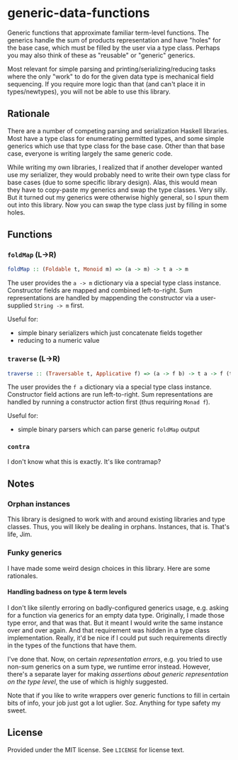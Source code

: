 [hackage-flatparse]: https://hackage.haskell.org/package/flatparse
[hackage-megaparsec]: https://hackage.haskell.org/package/megaparsec

# generic-data-functions
Generic functions that approximate familiar term-level functions. The generics
handle the sum of products representation and have "holes" for the base case,
which must be filled by the user via a type class. Perhaps you may also think of
these as "reusable" or "generic" generics.

Most relevant for simple parsing and printing/serializing/reducing tasks where
the only "work" to do for the given data type is mechanical field sequencing.
If you require more logic than that (and can't place it in types/newtypes), you
will not be able to use this library.

## Rationale
There are a number of competing parsing and serialization Haskell libraries.
Most have a type class for enumerating permitted types, and some simple generics
which use that type class for the base case. Other than that base case, everyone
is writing largely the same generic code.

While writing my own libraries, I realized that if another developer wanted use
my serializer, they would probably need to write their own type class for base
cases (due to some specific library design). Alas, this would mean they have to
copy-paste my generics and swap the type classes. Very silly. But it turned out
my generics were otherwise highly general, so I spun them out into this library.
Now you can swap the type class just by filling in some holes.

## Functions
### `foldMap` (L->R)
```haskell
foldMap :: (Foldable t, Monoid m) => (a -> m) -> t a -> m
```

The user provides the `a -> m` dictionary via a special type class instance.
Constructor fields are mapped and combined left-to-right. Sum representations
are handled by mappending the constructor via a user-supplied `String -> m`
first.

Useful for:

  * simple binary serializers which just concatenate fields together
  * reducing to a numeric value

### `traverse` (L->R)
```haskell
traverse :: (Traversable t, Applicative f) => (a -> f b) -> t a -> f (t b)
```

The user provides the `f a` dictionary via a special type class instance.
Constructor field actions are run left-to-right.
Sum representations are handled by running a constructor action first (thus
requiring `Monad f`).

Useful for:

  * simple binary parsers which can parse generic `foldMap` output

### `contra`
I don't know what this is exactly. It's like contramap?

## Notes
### Orphan instances
This library is designed to work with and around existing libraries and type
classes. Thus, you will likely be dealing in orphans. Instances, that is. That's
life, Jim.

### Funky generics
I have made some weird design choices in this library. Here are some rationales.

#### Handling badness on type & term levels
I don't like silently erroring on badly-configured generics usage, e.g. asking
for a function via generics for an empty data type. Originally, I made those
type error, and that was that. But it meant I would write the same instance over
and over again. And that requirement was hidden in a type class implementation.
Really, it'd be nice if I could put such requirements directly in the types of
the functions that have them.

I've done that. Now, on certain *representation errors*, e.g. you tried to use
non-sum generics on a sum type, we runtime error instead. However, there's a
separate layer for making *assertions about generic representation on the type
level*, the use of which is highly suggested.

Note that if you like to write wrappers over generic functions to fill in
certain bits of info, your job just got a lot uglier. Soz. Anything for type
safety my sweet.

## License
Provided under the MIT license. See `LICENSE` for license text.
